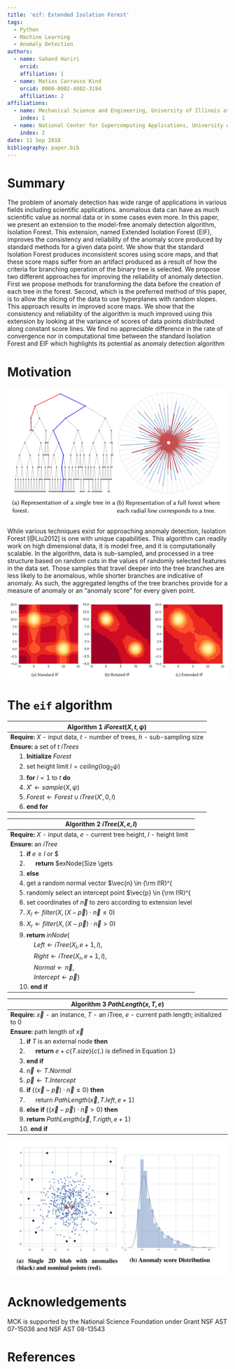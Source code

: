 ```yaml
---
title: 'eif: Extended Isolation Forest'
tags:
  - Python
  - Machine Learning
  - Anomaly Detection
authors:
  - name: Sahand Hariri
    orcid:
    affiliation: 1
  - name: Matias Carrasco Kind
    orcid: 0000-0002-4802-3194
    affiliation: 2
affiliations:
  - name: Mechanical Science and Engineering, University of Illinois at Urbana-Champaign, USA
    index: 1
  - name: National Center for Supercomputing Applications, University of Illinois at Urbana-Champaign. 1205 W Clark St, Urbana, IL USA 61801
    index: 2
date: 11 Sep 2018
bibliography: paper.bib
---
```



# Summary

The problem of anomaly detection has wide range of applications in various fields including scientific applications. anomalous data can have as much scientific value as normal data or in some cases even more. In this paper, we present an extension to the model-free anomaly detection algorithm, Isolation Forest. This extension, named Extended Isolation Forest (EIF), improves the consistency and reliability of the anomaly score produced by standard methods for a given data point. We show that the standard Isolation Forest produces inconsistent scores using score maps, and that these score maps suffer from an artifact produced as a result of how the criteria for branching operation of the binary tree is selected. We propose two different approaches for improving the reliability of anomaly detection. First we propose methods for transforming the data before the creation of each tree in the forest. Second, which is the preferred method of this paper, is to allow the slicing of the data to use hyperplanes with random slopes. This approach results in improved score maps. We show that the consistency and reliability of the algorithm is much improved using this extension by looking at the variance of scores of data points distributed along constant score lines. We find no appreciable difference in the rate of convergence nor in computational time between the standard Isolation Forest and EIF which highlights its potential as anomaly detection algorithm

# Motivation

![a) Shows an example tree formed from the example data while b) shows the forest generated where each tree is represented by a radial line from the center to  the  outer  circle.  Anomalous  points  (shown  in  red)  are  isolated  very  quickly,which means they reach shallower depths than nominal points (shown in blue).](forest.png)

While various techniques exist for approaching anomaly detection, Isolation Forest [@Liu2012] is one with unique capabilities. This algorithm can readily work on high dimensional data, it is model free, and it is computationally scalable. In the algorithm, data is sub-sampled, and processed in a tree structure based on random cuts in the values of randomly selected features in the data set. Those samples that travel deeper into the tree branches are less likely to be anomalous, while shorter branches are indicative of anomaly. As such, the aggregated lengths of the tree branches provide for a measure of anomaly or an “anomaly score” for every given point.

![ Comparison of the standard Isolation Forest with rotated Isolation Forest, and Extended Isolation Forest for the case of two blobs.](score_maps.png)


# The `eif` algorithm


| **Algorithm 1** $iForest(X, t, \psi)$ |
| ---------------------------------- |
| **Require:** $X$ - input data, $t$ - number of trees, $h$ - sub-sampling size |
| **Ensure:** a set of $t$ $iTrees$ |
|   $\quad$ 1. **Initialize** $Forest$ |
|   $\quad$ 2. set height limit $l = ceiling(\log_2 \psi)$ |
|   $\quad$ 3. **for** $i = 1$ to $t$ **do** |
|   $\quad$ 4. $X' \gets sample(X, \psi)$ |
|   $\quad$ 5. $Forest \gets Forest \cup iTree(X', 0, l)$ |
|   $\quad$ 6. **end for** |

| **Algorithm 2** $iTree(X, e, l)$ |
| -------------------------------- |
| **Require:** $X$ - input data, $e$ - current tree height, $l$ - height limit |
| **Ensure:** an $iTree$ |
| $\quad$ 1. **if** $e \geq l$ or $|X| \leq 1$ **then** |
| $\quad$ 2. $\quad$ **return** $exNode\{Size \gets |X|\}$ |
| $\quad$ 3. **else** |
| $\quad$ 4. get a random normal vector $\vec{n} \in {\rm I\!R}^{|X|}$ where each coordinate is $\sim \mathcal{N}(0,\,1)$|
| $\quad$ 5. randomly select an intercept point $\vec{p} \in  {\rm I\!R}^{|X|}$ in the range of $X$ |
| $\quad$ 6. set coordinates of $\vec{n}$ to zero according to extension level |
| $\quad$ 7. $X_l \gets filter(X,(X-\vec{p})\cdot \vec{n} \leq 0)$ |
| $\quad$ 8. $X_r \gets filter(X,(X-\vec{p})\cdot \vec{n} > 0)$  |
| $\quad$ 9. **return** $inNode\{$ |
| $\quad$$\quad$$\quad$  $Left \gets iTree(X_l,e+1, l),$ |
| $\quad$$\quad$$\quad$  $Right \gets iTree(X_r,e+1,l),$ |
| $\quad$$\quad$$\quad$  $Normal \gets \vec{n},$ |
| $\quad$$\quad$$\quad$  $Intercept \gets \vec{p} \}$  |
| $\quad$ 10. **end if** |


| **Algorithm 3**  $PathLength(x,T,e)$|
| -------------------------------- |
| **Require:** $\vec{x}$ - an instance, $T$ - an iTree, $e$ - current path length; initialized to 0|
| **Ensure:**  path length of $\vec{x}$ |
| $\quad$ 1. **if** $T$ is an external node **then** |
| $\quad$ 2. $\quad$ **return** $e + c(T.size)\{c(.) \text{ is defined in Equation 1}\}$ |
| $\quad$ 3. **end if** |
| $\quad$ 4. $\vec{n} \gets T.Normal$ |
| $\quad$ 5. $\vec{p} \gets T.Intercept$ |
| $\quad$ 6. **if** {$(\vec{x}-\vec{p})\cdot \vec{n} \leq 0$} **then** |
| $\quad$ 7. $\quad$ return $PathLength(\vec{x},T.left, e+1)$ |
| $\quad$ 8. **else if**  {$(\vec{x}-\vec{p})\cdot \vec{n} > 0$} **then** |
| $\quad$ 9. **return** $PathLength(\vec{x},T.rigth, e+1)$ |
| $\quad$ 10. **end if** |


![a) Shows the dataset used, some sample anomalous data points discovered using the algorithm are highlighted in black. We also highlight some nominal points in red. In b), we have the distribution of anomaly scores obtained by the algorithm.](example.png)



# Acknowledgements
MCK is supported by the National Science Foundation under Grant NSF AST 07-15036 and NSF AST 08-13543

# References

